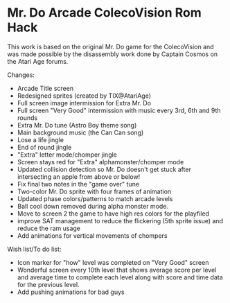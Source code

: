 # Mr. Do Arcade ColecoVision Rom Hack

This work is based on the original Mr. Do game for the ColecoVision and was made possible by the disassembly work done by Captain Cosmos on the Atari Age forums.

Changes:
- Arcade Title screen
- Redesigned sprites (created by TIX@AtariAge)
- Full screen image intermission for Extra Mr. Do
- Full screen "Very Good" intermission with music every 3rd, 6th and 9th rounds
- Extra Mr. Do tune (Astro Boy theme song)
- Main background music (the Can Can song)
- Lose a life jingle
- End of round jingle
- "Extra" letter mode/chomper jingle
- Screen stays red for "Extra" alphamonster/chomper mode
- Updated collision detection so Mr. Do doesn't get stuck after intersecting an apple from above or below!
 - Fix final two notes in the "game over" tune
- Two-color Mr. Do sprite with four frames of animation
- Updated phase colors/patterns to match arcade levels
- Ball cool down removed during alpha monster mode.
- Move to screen 2 the game to have high res colors for the playfiled
- improve SAT management to reduce the flickering (5th sprite issue) and reduce the ram usage 
- Add animations for vertical movements of chompers
  
Wish list/To do list:
- Icon marker for "how" level was completed on "Very Good" screen
- Wonderful screen every 10th level that shows average score per level and average time to complete each level along with score and time data for the previous level.
- Add pushing animations for bad guys
